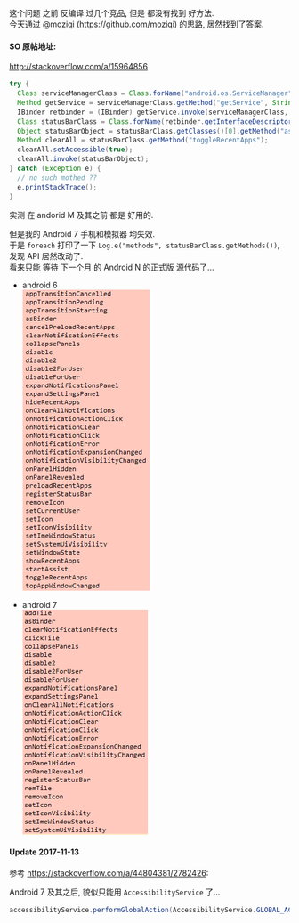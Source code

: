 这个问题 之前 反编译 过几个竞品, 但是 都没有找到 好方法.  
今天通过 @moziqi (https://github.com/moziqi) 的思路, 居然找到了答案.  

#### SO 原帖地址:  
http://stackoverflow.com/a/15964856  


``` java
try {
  Class serviceManagerClass = Class.forName("android.os.ServiceManager");
  Method getService = serviceManagerClass.getMethod("getService", String.class);
  IBinder retbinder = (IBinder) getService.invoke(serviceManagerClass, "statusbar");
  Class statusBarClass = Class.forName(retbinder.getInterfaceDescriptor());
  Object statusBarObject = statusBarClass.getClasses()[0].getMethod("asInterface", IBinder.class).invoke(null, new Object[] { retbinder });
  Method clearAll = statusBarClass.getMethod("toggleRecentApps");
  clearAll.setAccessible(true);
  clearAll.invoke(statusBarObject);
} catch (Exception e) {
  // no such mothed ??
  e.printStackTrace();
}
```

实测 在 andorid M 及其之前 都是 好用的.  

但是我的 Android 7 手机和模拟器 均失效.  
于是 `foreach` 打印了一下 `Log.e("methods", statusBarClass.getMethods())`,  
发现 API 居然改动了.  
看来只能 等待 下一个月 的 Android N 的正式版 源代码了...  

- android 6  
![Android 6](/2016/07/20_StatusBarManager%20on%20Android%206.png)

- android 7  
![Android 7](/2016/07/20_StatusBarManager%20on%20Android%207.png)

#### Update 2017-11-13
参考 https://stackoverflow.com/a/44804381/2782426:

Android 7 及其之后, 貌似只能用 `AccessibilityService` 了...
``` java
accessibilityService.performGlobalAction(AccessibilityService.GLOBAL_ACTION_RECENTS);
```

